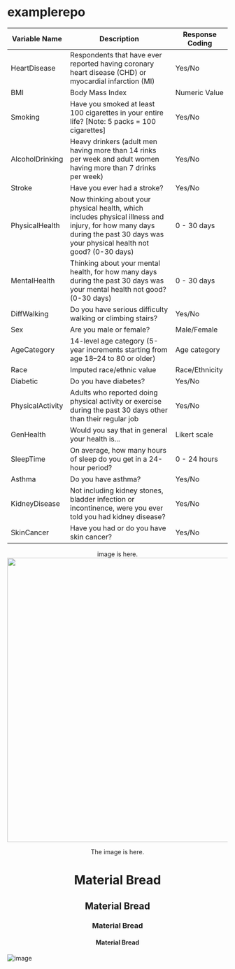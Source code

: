 # examplerepo

| Variable Name |	Description |	Response Coding |
| ------------- | ------------- | ------------- |
| HeartDisease |	Respondents that have ever reported having coronary heart disease (CHD) or myocardial infarction (MI) |	Yes/No |
| BMI |	Body Mass Index |	Numeric Value	|
| Smoking |	Have you smoked at least 100 cigarettes in your entire life? [Note: 5 packs = 100 cigarettes]	| Yes/No	|
| AlcoholDrinking	| Heavy drinkers (adult men having more than 14 rinks per week and adult women having more than 7 drinks per week) |	Yes/No |
| Stroke	| Have you ever had a stroke?	| Yes/No	|
| PhysicalHealth |	Now thinking about your physical health, which includes physical illness and injury, for how many days during the past 30 days was your physical health not good? (0-30 days) |	0 - 30 days |
MentalHealth	| Thinking about your mental health, for how many days during the past 30 days was your mental health not good? (0-30 days)	| 0 - 30 days |
| DiffWalking	| Do you have serious difficulty walking or climbing stairs? |	Yes/No	|
| Sex	| Are you male or female? |	Male/Female |
| AgeCategory	| 14-level age category (5-year increments starting from age 18–24 to 80 or older) | Age category	|
| Race	| Imputed race/ethnic value |	Race/Ethnicity | 
| Diabetic	| Do you have diabetes?	| Yes/No |
| PhysicalActivity	| Adults who reported doing physical activity or exercise during the past 30 days other than their regular job |	Yes/No |
| GenHealth	| Would you say that in general your health is... | Likert scale |
| SleepTime	| On average, how many hours of sleep do you get in a 24-hour period?	| 0 - 24 hours |
| Asthma	| Do you have asthma?	| Yes/No	|
| KidneyDisease |	Not including kidney stones, bladder infection or incontinence, were you ever told you had kidney disease?	| Yes/No	|
| SkinCancer | Have you had or do you have skin cancer? |	Yes/No |

<p align="center">
  image is here. 
  <img width="650" src="https://user-images.githubusercontent.com/96354695/168441850-6c7b74e1-a8a8-41a9-a25c-95174a5d71d1.png">
</p>

<p align="center">
  The image is here.
</p>

<h1 align="center">Material Bread</h1>
<h2 align="center">Material Bread</h2>
<h3 align="center">Material Bread</h3>
<h4 align="center">Material Bread</h4>


![image](https://user-images.githubusercontent.com/96354695/168441850-6c7b74e1-a8a8-41a9-a25c-95174a5d71d1.png)

